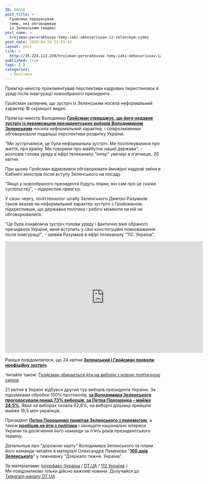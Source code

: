 ```yaml
---
ID: 60416
post_title: >
  Гройсман перерахував
  теми, які обговорював
  із Зеленським (видео)
post_name: >
  hrojsman-pererakhuvav-temy-iaki-obhovoriuvav-iz-zelenskym-vydeo
post_date: 2019-04-26 21:59:34
layout: post
link: >
  http://35.224.113.239/hrojsman-pererakhuvav-temy-iaki-obhovoriuvav-iz-zelenskym-vydeo/
published: true
tags: [ ]
categories:
  - Політика
---
```

<div class="summary" itemprop="alternativeHeadline">
<p>Прем'єр-міністр прокоментував перспективи кадрових перестановок в уряді після інавгурації новообраного президента.</p>
</div>
<div class="bottom_block">
<div class="picture">
<div class="top_photo top">
<div class="frame_image"> <img class="img" src="https://image.zn.ua/media/images/645x426/Apr2019/227091.jpg" alt title="Грйосман"></div>
<span class="photo_descr"><span class="title">Гройсман запевнив, що зустріч із Зеленським носила неформальний характер</span> <span class="source 1">© скриншот видео</span></span></div>
</div>
<div class="article_body">
<div class="text">
<p>Прем'єр-міністр Володимир <strong><a href="https://dt.ua/POLITICS/u-zelenskogo-rozpovili-pro-scho-vin-govoriv-z-groysmanom-309812_.html" target="_blank" rel="noopener noreferrer">Гройсман стверджує, що його недавня зустріч із переможцем президентських виборів Володимиром Зеленським</a></strong> носила неформальний характер, і співрозмовники обговорювали подальші перспективи розвитку України.</p>
<p>"Ми зустрічалися, це була неформальна зустріч. Ми поспілкувалися про життя, про країну. Ми говорили про майбутнє нашої держави", - розповів голова уряду в ефірі телеканалу "Інтер" увечері в п'ятницю, 26 квітня.</p>
<p>При цьому Гройсман відмовився обговорювати ймовірні кадрові зміни в Кабінеті міністрів після вступу Зеленського на посаду.</p>
<p>"Якщо у новообраного президента будуть плани, він сам про це скаже суспільству", - підкреслив прем'єр.</p>
<p>У свою чергу, політтехнолог штабу Зеленського Дмитро Разумков також вказав на неформальний характер зустрічі з Гройсманом, підкресливши, що державна політика і робочі моменти на ній не обговорювалися.</p>
<p>"Це була ознайомча зустріч голови уряду і фактично вже обраного президента України, який вступить у свої конституційні повноваження після інавгурації", - заявив Разумков в ефірі телеканалу "112. Україна".</p>
<p><iframe src="https://www.youtube.com/embed/hzgl9CFppW0" width="640" height="360" frameborder="0" allowfullscreen>[embedded content]</iframe></p>
<p><span>Раніше повідомлялося, що 24 квітня&nbsp;</span><strong><a href="https://dt.ua/POLITICS/groysman-ta-zelenskiy-uzhe-proveli-zustrich-pislya-viboriv-zmi-309784_.html" target="_blank" rel="noopener noreferrer">Зеленський і Гройсман провели неофіційну зустріч</a></strong><span>.</span></p>
<div class="article_attached acenter">Читайте також: <a href="https://dt.ua/POLITICS/groysman-zbirayetsya-yti-na-vibori-z-novoyu-politichnoyu-siloyu-309353_.html">Гройсман збирається йти на вибори з новою політичною силою</a></div>
<p>21 квітня в Україні відбувся другий тур виборів президента України. За підсумками обробки 100% протоколів,&nbsp;<strong><a href="https://dt.ua/POLITICS/cvk-opracyuvala-mayzhe-100-protokoliv-zelenskiy-viperediv-poroshenka-9-mln-golosiv-309352_.html" target="_blank" rel="noopener noreferrer">за Володимира Зеленського проголосували понад 73% виборців, за Петра Порошенка – майже 24,5%</a></strong>. Явка на виборах склала 62,8%, на виборчі дільниці прийшли майже 18,5 млн українців.</p>
<p>Президент&nbsp;<strong><a href="https://dt.ua/POLITICS/poroshenko-privitav-zelenskogo-z-peremogoyu-309242_.html" target="_blank" rel="noopener noreferrer">Петро Порошенко привітав Зеленського з перемогою</a></strong>, а також&nbsp;<strong><a href="https://dt.ua/POLITICS/ya-ydu-z-ofisu-ale-ne-ydu-z-politiki-poroshenko-309240_.html" target="_blank" rel="noopener noreferrer">пообіцяв не йти з політики</a></strong>&nbsp;і захищати національні інтереси України та досягнення його команди за п'ять років президентського терміну.</p>
<p>Детальніше про "дорожню карту" Володимира Зеленського та плани його команди читайте в матеріалі Олександра Леменова "<a href="https://dt.ua/internal/100-dniv-zelenskogo-309700_.html" target="_blank" rel="noopener noreferrer"><strong>100 днів Зеленського</strong></a>" у тижневику "Дзеркало тижня. Україна".</p>
</div>
</div>
<span class="link"><span class="source_caption">За матеріалами: <a href="https://dt.ua/go/aHR0cDovL2ludGVyZmF4LmNvbS51YS8=" target="_blank" rel="nofollow noopener noreferrer">Інтерфакс-Україна</a> <span class="divider">/</span> <a href="https://dt.ua/go/aHR0cDovL3puLnVhLw==" target="_blank" rel="nofollow noopener noreferrer">DT.UA</a> <span class="divider">/</span> <a href="https://dt.ua/go/aHR0cDovL3VhLjExMi51YS8=" target="_blank" rel="nofollow noopener noreferrer">112 Україна</a> <span class="divider">/</span></span></span>
<div class="telegram">Ми повідомляємо тільки дійсно важливі новини. Долучайся до <a href="https://t.me/znua_live">Telegram-каналу DT.UA</a></div> </div>
